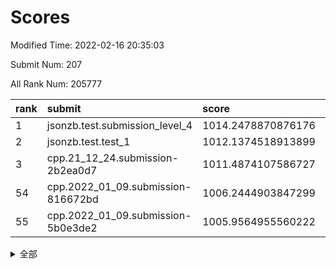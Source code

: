 # Scores

Modified Time: 2022-02-16 20:35:03

Submit Num: 207

All Rank Num: 205777

| rank |               submit               |       score        |       sigma        | pk_num |
| :--- | :--------------------------------- | :----------------- | :----------------- | :----- |
| 1    | jsonzb.test.submission_level_4     | 1014.2478870876176 | 0.8321305168992545 | 3976   |
| 2    | jsonzb.test.test_1                 | 1012.1374518913899 | 0.8255726614168795 | 3977   |
| 3    | cpp.21_12_24.submission-2b2ea0d7   | 1011.4874107586727 | 0.7813930105278579 | 3977   |
| 54   | cpp.2022_01_09.submission-816672bd | 1006.2444903847299 | 0.7215203906615476 | 3972   |
| 55   | cpp.2022_01_09.submission-5b0e3de2 | 1005.9564955560222 | 0.7502679374257335 | 3975   |


<details>
<summary>全部</summary>

| rank |                 submit                 |       score        |       sigma        | pk_num |
| :--- | :------------------------------------- | :----------------- | :----------------- | :----- |
| 1    | jsonzb.test.submission_level_4         | 1014.2478870876176 | 0.8321305168992545 | 3976   |
| 2    | jsonzb.test.test_1                     | 1012.1374518913899 | 0.8255726614168795 | 3977   |
| 3    | cpp.21_12_24.submission-2b2ea0d7       | 1011.4874107586727 | 0.7813930105278579 | 3977   |
| 4    | gobigger.level_3.submission_level_3_49 | 1011.3960663036579 | 0.7904661088059344 | 3978   |
| 5    | gobigger.level_3.submission_level_3_46 | 1011.3702549641905 | 0.7915783098783301 | 3974   |
| 6    | gobigger.level_3.submission_level_3_16 | 1011.1607311796598 | 0.760687340611538  | 3976   |
| 7    | gobigger.level_3.submission_level_3_18 | 1011.0335720307844 | 0.7618905199540295 | 3979   |
| 8    | gobigger.level_3.submission_level_3_20 | 1011.0302981986282 | 0.7614641286986333 | 3980   |
| 9    | gobigger.level_3.submission_level_3_43 | 1010.9883226837379 | 0.7674258312896958 | 3976   |
| 10   | gobigger.level_3.submission_level_3_8  | 1010.95234131374   | 0.759777611646087  | 3976   |
| 11   | gobigger.level_3.submission_level_3_19 | 1010.5491275269567 | 0.7713925326945941 | 3981   |
| 12   | gobigger.level_3.submission_level_3_0  | 1010.528192596487  | 0.7751730480940763 | 3970   |
| 13   | gobigger.level_3.submission_level_3_24 | 1010.5214238276891 | 0.7765031348611326 | 3974   |
| 14   | gobigger.level_3.submission_level_3_28 | 1010.5127316251951 | 0.7602143980355972 | 3975   |
| 15   | gobigger.level_3.submission_level_3_3  | 1010.5079230265347 | 0.7736331901873824 | 3974   |
| 16   | gobigger.level_3.submission_level_3_41 | 1010.4635094021424 | 0.7793542418832037 | 3980   |
| 17   | gobigger.level_3.submission_level_3_10 | 1010.3698676557204 | 0.7553127541966317 | 3975   |
| 18   | gobigger.level_3.submission_level_3_15 | 1010.3155013485975 | 0.7557848440468175 | 3982   |
| 19   | gobigger.level_3.submission_level_3_30 | 1010.278304148142  | 0.7445403957619026 | 3973   |
| 20   | gobigger.level_3.submission_level_3_32 | 1010.2584908955376 | 0.7783361001610448 | 3977   |
| 21   | gobigger.level_3.submission_level_3_45 | 1010.244833571272  | 0.7862394041694962 | 3974   |
| 22   | gobigger.level_3.submission_level_3_29 | 1010.1317503259621 | 0.7698494843226581 | 3975   |
| 23   | gobigger.level_3.submission_level_3_25 | 1010.1101430814631 | 0.7465024560671721 | 3976   |
| 24   | gobigger.level_3.submission_level_3_22 | 1010.103165377817  | 0.7774046209107254 | 3979   |
| 25   | gobigger.level_3.submission_level_3_38 | 1010.0831591356554 | 0.7342388714099906 | 3973   |
| 26   | gobigger.level_3.submission_level_3_42 | 1010.0511346021498 | 0.759766400109939  | 3981   |
| 27   | gobigger.level_3.submission_level_3_11 | 1010.0081128112961 | 0.7395196951374556 | 3975   |
| 28   | gobigger.level_3.submission_level_3_1  | 1009.9373345696108 | 0.7619235796500812 | 3980   |
| 29   | gobigger.level_3.submission_level_3_34 | 1009.8774195141445 | 0.7555184624930984 | 3976   |
| 30   | gobigger.level_3.submission_level_3_6  | 1009.8462058670501 | 0.7436061085483139 | 3976   |
| 31   | gobigger.level_3.submission_level_3_21 | 1009.8351287267342 | 0.7546774419743791 | 3974   |
| 32   | gobigger.level_3.submission_level_3_40 | 1009.7716167812148 | 0.7473094362354522 | 3976   |
| 33   | gobigger.level_3.submission_level_3_23 | 1009.7577587868087 | 0.7609264987796336 | 3980   |
| 34   | gobigger.level_3.submission_level_3_33 | 1009.5434641119949 | 0.7332451285008154 | 3978   |
| 35   | gobigger.level_3.submission_level_3_27 | 1009.5168386984369 | 0.7628061670121963 | 3977   |
| 36   | gobigger.level_3.submission_level_3_14 | 1009.4454275672888 | 0.7519997941179857 | 3979   |
| 37   | gobigger.level_3.submission_level_3_37 | 1009.409467536468  | 0.7423197253616041 | 3978   |
| 38   | gobigger.level_3.submission_level_3_2  | 1009.3206391906023 | 0.734264236874357  | 3974   |
| 39   | gobigger.level_3.submission_level_3_7  | 1009.3182759660726 | 0.7501799289854748 | 3979   |
| 40   | gobigger.level_3.submission_level_3_47 | 1009.1578944499108 | 0.7351573346479734 | 3972   |
| 41   | gobigger.level_3.submission_level_3_9  | 1009.1493730532939 | 0.740998992963012  | 3980   |
| 42   | gobigger.level_3.submission_level_3_13 | 1009.1371053358581 | 0.7294539057782674 | 3974   |
| 43   | gobigger.level_3.submission_level_3_26 | 1009.1228819751827 | 0.7666285425523597 | 3979   |
| 44   | gobigger.level_3.submission_level_3_31 | 1009.095351828001  | 0.7699134854909103 | 3975   |
| 45   | gobigger.level_3.submission_level_3_4  | 1009.0099338397175 | 0.7268122017375485 | 3978   |
| 46   | gobigger.level_3.submission_level_3_35 | 1008.8033899674169 | 0.751655207228742  | 3976   |
| 47   | gobigger.level_3.submission_level_3_17 | 1008.6975104295525 | 0.7604754395650695 | 3975   |
| 48   | gobigger.level_3.submission_level_3_48 | 1008.6878237757583 | 0.7754256153578716 | 3975   |
| 49   | gobigger.level_3.submission_level_3_5  | 1008.6023742873641 | 0.7555771472147635 | 3978   |
| 50   | gobigger.level_3.submission_level_3_36 | 1008.5883777976168 | 0.7479636240857606 | 3972   |
| 51   | gobigger.level_3.submission_level_3_39 | 1008.5449823085117 | 0.7429165929015028 | 3974   |
| 52   | gobigger.level_3.submission_level_3_44 | 1008.2957171154186 | 0.7283289587685629 | 3980   |
| 53   | gobigger.level_3.submission_level_3_12 | 1008.1387707599534 | 0.7365788429048963 | 3975   |
| 54   | cpp.2022_01_09.submission-816672bd     | 1006.2444903847299 | 0.7215203906615476 | 3972   |
| 55   | cpp.2022_01_09.submission-5b0e3de2     | 1005.9564955560222 | 0.7502679374257335 | 3975   |
| 56   | gobigger.level_1.submission_level_1_20 | 1004.7317319199477 | 0.7126193966109127 | 3980   |
| 57   | gobigger.level_1.submission_level_1_35 | 1004.556772349138  | 0.7165249342412843 | 3979   |
| 58   | gobigger.level_1.submission_level_1_28 | 1004.4599777361118 | 0.7256864740266867 | 3975   |
| 59   | gobigger.level_1.submission_level_1_48 | 1004.3437365046199 | 0.7297340354906426 | 3978   |
| 60   | gobigger.level_1.submission_level_1_45 | 1004.3144621261092 | 0.7410621102083802 | 3978   |
| 61   | gobigger.level_1.submission_level_1_30 | 1004.2893109132132 | 0.7211634838478838 | 3974   |
| 62   | gobigger.level_1.submission_level_1_11 | 1004.2069799292202 | 0.7100162287236219 | 3972   |
| 63   | gobigger.level_1.submission_level_1_37 | 1004.0855473319648 | 0.7179888508481764 | 3975   |
| 64   | gobigger.level_1.submission_level_1_27 | 1003.9671044056529 | 0.7198020587417568 | 3977   |
| 65   | gobigger.level_1.submission_level_1_10 | 1003.9380752166372 | 0.7159665852134378 | 3979   |
| 66   | gobigger.level_1.submission_level_1_12 | 1003.9175227004406 | 0.7135339234237471 | 3982   |
| 67   | gobigger.level_1.submission_level_1_6  | 1003.8421420568942 | 0.7225983092494254 | 3980   |
| 68   | gobigger.level_1.submission_level_1_13 | 1003.8006539520329 | 0.718276583027927  | 3978   |
| 69   | gobigger.level_1.submission_level_1_49 | 1003.7925228507623 | 0.7103695214093388 | 3975   |
| 70   | gobigger.level_1.submission_level_1_32 | 1003.5447744047749 | 0.7199814651650396 | 3975   |
| 71   | gobigger.level_1.submission_level_1_33 | 1003.5212198823774 | 0.7224074069156722 | 3977   |
| 72   | gobigger.level_1.submission_level_1_29 | 1003.5196458222882 | 0.7147602695235776 | 3980   |
| 73   | gobigger.level_1.submission_level_1_26 | 1003.464802056423  | 0.7101127065505787 | 3979   |
| 74   | gobigger.level_1.submission_level_1_5  | 1003.4241867940382 | 0.7185195706185299 | 3974   |
| 75   | gobigger.level_1.submission_level_1_47 | 1003.3920050888054 | 0.7244510581737398 | 3977   |
| 76   | gobigger.level_1.submission_level_1_1  | 1003.3367473588224 | 0.7153950546051571 | 3974   |
| 77   | gobigger.level_1.submission_level_1_8  | 1003.3160639554361 | 0.7242798751545296 | 3977   |
| 78   | gobigger.level_1.submission_level_1_46 | 1003.3085285732328 | 0.7160901528303419 | 3981   |
| 79   | gobigger.level_1.submission_level_1_16 | 1003.2769011438012 | 0.7141928447622318 | 3980   |
| 80   | gobigger.level_1.submission_level_1_38 | 1003.215088431289  | 0.7079866431190901 | 3979   |
| 81   | gobigger.level_1.submission_level_1_22 | 1003.2035445610092 | 0.7082122859751648 | 3974   |
| 82   | gobigger.level_1.submission_level_1_15 | 1003.1805664334365 | 0.7393173311072108 | 3980   |
| 83   | gobigger.level_1.submission_level_1_24 | 1003.1360038896308 | 0.720387680494804  | 3979   |
| 84   | gobigger.level_1.submission_level_1_9  | 1003.1256475197542 | 0.7190353398398678 | 3978   |
| 85   | gobigger.level_1.submission_level_1_40 | 1003.0238569353426 | 0.7209414555040059 | 3977   |
| 86   | gobigger.level_1.submission_level_1_42 | 1002.8941602306254 | 0.713526387537101  | 3974   |
| 87   | gobigger.level_1.submission_level_1_17 | 1002.8804600687804 | 0.7101020484765385 | 3973   |
| 88   | gobigger.level_1.submission_level_1_31 | 1002.847502969621  | 0.6938237202875458 | 3976   |
| 89   | gobigger.level_1.submission_level_1_19 | 1002.8468084481125 | 0.7082585333684699 | 3973   |
| 90   | gobigger.level_1.submission_level_1_39 | 1002.8406003189    | 0.7173201517948234 | 3978   |
| 91   | gobigger.level_1.submission_level_1_2  | 1002.8216182580056 | 0.726745820681966  | 3977   |
| 92   | gobigger.level_1.submission_level_1_14 | 1002.8109431442696 | 0.7203946553985456 | 3973   |
| 93   | gobigger.level_1.submission_level_1_4  | 1002.7612766606559 | 0.707088971575394  | 3972   |
| 94   | gobigger.level_1.submission_level_1_43 | 1002.6152903480548 | 0.7135967823844472 | 3974   |
| 95   | gobigger.level_1.submission_level_1_7  | 1002.5680643800866 | 0.7217021371729367 | 3978   |
| 96   | gobigger.level_1.submission_level_1_21 | 1002.5658668187821 | 0.7156756687228719 | 3972   |
| 97   | gobigger.level_1.submission_level_1_44 | 1002.495244584021  | 0.7126841700183827 | 3974   |
| 98   | gobigger.level_1.submission_level_1_18 | 1002.4825409028041 | 0.7083611991897397 | 3971   |
| 99   | gobigger.level_1.submission_level_1_34 | 1002.3173800085651 | 0.7120817938508408 | 3973   |
| 100  | gobigger.level_1.submission_level_1_25 | 1002.2859357155193 | 0.7097417452427787 | 3979   |
| 101  | gobigger.level_1.submission_level_1_0  | 1002.2518237629018 | 0.7042931149355434 | 3968   |
| 102  | gobigger.level_1.submission_level_1_41 | 1002.2286963206407 | 0.7184520593140662 | 3970   |
| 103  | gobigger.level_1.submission_level_1_36 | 1002.1836834457638 | 0.7024612895766555 | 3976   |
| 104  | gobigger.level_1.submission_level_1_3  | 1002.146315286471  | 0.7151133381155702 | 3974   |
| 105  | gobigger.level_1.submission_level_1_23 | 1001.8180749333306 | 0.716402887108973  | 3976   |
| 106  | gobigger.random.submission_random_44   | 997.3968696613593  | 0.7147148569084877 | 3973   |
| 107  | gobigger.random.submission_random_20   | 997.1646986817163  | 0.7102199687300478 | 3978   |
| 108  | gobigger.random.submission_random_22   | 997.1506867099404  | 0.7041305353357538 | 3975   |
| 109  | gobigger.random.submission_random_8    | 997.0926175140551  | 0.708760335212539  | 3972   |
| 110  | gobigger.random.submission_random_49   | 997.0345406436902  | 0.6983251406578482 | 3976   |
| 111  | gobigger.random.submission_random_15   | 996.9596429329255  | 0.7081324747732618 | 3979   |
| 112  | gobigger.random.submission_random_25   | 996.9348898781036  | 0.700823394335433  | 3978   |
| 113  | gobigger.random.submission_random_39   | 996.7936065357432  | 0.6972505492941111 | 3980   |
| 114  | gobigger.random.submission_random_12   | 996.7520867830551  | 0.706556503485268  | 3977   |
| 115  | gobigger.random.submission_random_9    | 996.6899402447807  | 0.7085815379160945 | 3972   |
| 116  | gobigger.random.submission_random_38   | 996.5158691913625  | 0.7042656592344929 | 3978   |
| 117  | gobigger.random.submission_random_2    | 996.510402198771   | 0.7143115910887368 | 3977   |
| 118  | gobigger.random.submission_random_28   | 996.4601129753646  | 0.7077719235258081 | 3972   |
| 119  | gobigger.random.submission_random_16   | 996.3968169167993  | 0.717132269772171  | 3974   |
| 120  | gobigger.random.submission_random_32   | 996.3901635774155  | 0.7104845653599434 | 3977   |
| 121  | gobigger.random.submission_random_5    | 996.2512578465945  | 0.7067572646613159 | 3981   |
| 122  | gobigger.random.submission_random_10   | 996.2383698525242  | 0.7062821781197106 | 3974   |
| 123  | gobigger.random.submission_random_41   | 996.1146519144324  | 0.7161095835077143 | 3978   |
| 124  | gobigger.random.submission_random_11   | 996.0952503765758  | 0.718991630916879  | 3979   |
| 125  | gobigger.random.submission_random_31   | 996.0575032902354  | 0.6996185209260535 | 3981   |
| 126  | gobigger.random.submission_random_46   | 996.046802061844   | 0.7108054327325497 | 3975   |
| 127  | gobigger.random.submission_random_33   | 996.0141839733917  | 0.7080533623286727 | 3973   |
| 128  | gobigger.random.submission_random_3    | 996.0037628027922  | 0.7154045305375558 | 3975   |
| 129  | gobigger.random.submission_random_34   | 995.8622535808424  | 0.7201387825830367 | 3972   |
| 130  | gobigger.random.submission_random_4    | 995.8357282568037  | 0.6994447007127151 | 3976   |
| 131  | gobigger.random.submission_random_36   | 995.7930728307239  | 0.7107215947175154 | 3980   |
| 132  | gobigger.random.submission_random_29   | 995.777703464714   | 0.717016394816571  | 3985   |
| 133  | gobigger.random.submission_random_37   | 995.7765991109542  | 0.6895114892264921 | 3982   |
| 134  | gobigger.random.submission_random_17   | 995.7353078930478  | 0.7035535482895452 | 3978   |
| 135  | gobigger.random.submission_random_1    | 995.7285608121833  | 0.7112460104627522 | 3980   |
| 136  | gobigger.random.submission_random_30   | 995.6705650039161  | 0.7268210031172982 | 3979   |
| 137  | gobigger.random.submission_random_42   | 995.6141529015968  | 0.7085611510250492 | 3974   |
| 138  | gobigger.random.submission_random_24   | 995.6041921500946  | 0.7012295642841404 | 3978   |
| 139  | gobigger.random.submission_random_48   | 995.5893538844845  | 0.7146832305994741 | 3972   |
| 140  | gobigger.random.submission_random_45   | 995.5809812898516  | 0.7029215627599449 | 3975   |
| 141  | gobigger.random.submission_random_35   | 995.5806511071695  | 0.714176426747869  | 3981   |
| 142  | gobigger.random.submission_random_21   | 995.4338384391385  | 0.6987929062960325 | 3977   |
| 143  | gobigger.random.submission_random_13   | 995.3809275787797  | 0.7177108506282326 | 3977   |
| 144  | gobigger.random.submission_random_26   | 995.3752607424855  | 0.7082068142002554 | 3977   |
| 145  | gobigger.random.submission_random_23   | 995.2718642234526  | 0.7312380973068899 | 3978   |
| 146  | gobigger.random.submission_random_43   | 995.2485481705845  | 0.7118370841304731 | 3980   |
| 147  | gobigger.random.submission_random_0    | 995.2238481675075  | 0.7056794186566615 | 3977   |
| 148  | gobigger.random.submission_random_18   | 995.1410951050566  | 0.7195760186765349 | 3974   |
| 149  | gobigger.random.submission_random_14   | 995.1386551057825  | 0.7168182187307536 | 3975   |
| 150  | gobigger.random.submission_random_47   | 995.0849575378465  | 0.7233136311426711 | 3977   |
| 151  | gobigger.random.submission_random_7    | 995.0591858062133  | 0.7334296685594771 | 3975   |
| 152  | gobigger.random.submission_random_6    | 995.0386949945848  | 0.7066398001010736 | 3976   |
| 153  | gobigger.random.submission_random_40   | 994.9106185669023  | 0.718035852860082  | 3974   |
| 154  | gobigger.random.submission_random_19   | 994.6919836208299  | 0.7094136845281771 | 3977   |
| 155  | gobigger.random.submission_random_27   | 994.6918652347678  | 0.7319947157629393 | 3975   |
| 156  | gobigger.level_2.submission_level_2_49 | 994.0444485762395  | 0.7419624098717376 | 3977   |
| 157  | gobigger.level_2.submission_level_2_45 | 993.9326708575828  | 0.7139127810854726 | 3975   |
| 158  | gobigger.level_2.submission_level_2_21 | 993.9221439917447  | 0.7346013575566807 | 3981   |
| 159  | gobigger.level_2.submission_level_2_18 | 993.8104633135416  | 0.7282157377665368 | 3982   |
| 160  | gobigger.level_2.submission_level_2_36 | 993.2381509103576  | 0.7255558384664563 | 3977   |
| 161  | gobigger.level_2.submission_level_2_38 | 993.2046599058747  | 0.7485163734636407 | 3976   |
| 162  | gobigger.level_2.submission_level_2_22 | 993.1661015230304  | 0.7401091029041    | 3974   |
| 163  | gobigger.level_2.submission_level_2_5  | 993.1434256401318  | 0.728553938675125  | 3975   |
| 164  | gobigger.level_2.submission_level_2_33 | 993.0404224879518  | 0.7381168393646848 | 3976   |
| 165  | gobigger.level_2.submission_level_2_41 | 992.995189283938   | 0.7337921868881399 | 3974   |
| 166  | gobigger.level_2.submission_level_2_48 | 992.925740519002   | 0.739933890412437  | 3975   |
| 167  | gobigger.level_2.submission_level_2_34 | 992.8973085160808  | 0.7235062875090231 | 3974   |
| 168  | gobigger.level_2.submission_level_2_9  | 992.808807797674   | 0.7327390689244957 | 3978   |
| 169  | gobigger.level_2.submission_level_2_0  | 992.7964535034059  | 0.7302721646738717 | 3977   |
| 170  | gobigger.level_2.submission_level_2_42 | 992.7917812847318  | 0.7300441098016721 | 3977   |
| 171  | gobigger.level_2.submission_level_2_7  | 992.732099464925   | 0.7319630971870658 | 3977   |
| 172  | gobigger.level_2.submission_level_2_10 | 992.696997783302   | 0.7316293788226422 | 3983   |
| 173  | gobigger.level_2.submission_level_2_6  | 992.6921914634318  | 0.7284653632053243 | 3973   |
| 174  | gobigger.level_2.submission_level_2_11 | 992.6356650027415  | 0.7354557720620252 | 3978   |
| 175  | gobigger.level_2.submission_level_2_40 | 992.3678269979223  | 0.7282531898859945 | 3977   |
| 176  | gobigger.level_2.submission_level_2_12 | 992.3142460363082  | 0.7554670517628743 | 3978   |
| 177  | gobigger.level_2.submission_level_2_27 | 992.3139352620665  | 0.7269029317468885 | 3977   |
| 178  | gobigger.level_2.submission_level_2_32 | 992.311332127995   | 0.771922287371149  | 3974   |
| 179  | gobigger.level_2.submission_level_2_8  | 992.2846682653931  | 0.7530827020524626 | 3975   |
| 180  | gobigger.level_2.submission_level_2_24 | 992.2803358562007  | 0.749368851316946  | 3979   |
| 181  | gobigger.level_2.submission_level_2_4  | 992.2004978126624  | 0.7476200838535997 | 3977   |
| 182  | gobigger.level_2.submission_level_2_29 | 992.2001498222454  | 0.7358550150236841 | 3975   |
| 183  | gobigger.level_2.submission_level_2_16 | 992.1513576961568  | 0.7372546966098695 | 3981   |
| 184  | gobigger.level_2.submission_level_2_1  | 992.1298296634365  | 0.7529680067430571 | 3973   |
| 185  | gobigger.level_2.submission_level_2_47 | 992.1130058815403  | 0.7437272736326721 | 3973   |
| 186  | gobigger.level_2.submission_level_2_25 | 992.0447937469615  | 0.748663157500712  | 3975   |
| 187  | gobigger.level_2.submission_level_2_13 | 991.920555040376   | 0.7907380470317633 | 3976   |
| 188  | gobigger.level_2.submission_level_2_39 | 991.9014436783688  | 0.7491217479388962 | 3976   |
| 189  | gobigger.level_2.submission_level_2_28 | 991.8530678393661  | 0.740587582387358  | 3973   |
| 190  | gobigger.level_2.submission_level_2_2  | 991.848663208741   | 0.7256784489825714 | 3980   |
| 191  | gobigger.level_2.submission_level_2_15 | 991.7568763986559  | 0.7491631158865855 | 3973   |
| 192  | gobigger.level_2.submission_level_2_14 | 991.5907450815363  | 0.7404250212563115 | 3981   |
| 193  | gobigger.level_2.submission_level_2_35 | 991.5839732265454  | 0.7601887982756705 | 3976   |
| 194  | gobigger.level_2.submission_level_2_31 | 991.5594539596543  | 0.736461083237389  | 3973   |
| 195  | gobigger.level_2.submission_level_2_20 | 991.5357314579513  | 0.7725946685825449 | 3973   |
| 196  | gobigger.level_2.submission_level_2_17 | 991.4418002880303  | 0.7456723265843697 | 3976   |
| 197  | gobigger.level_2.submission_level_2_44 | 991.4348401735332  | 0.7648666998783555 | 3977   |
| 198  | gobigger.level_2.submission_level_2_37 | 991.3861804745493  | 0.7303268854719375 | 3977   |
| 199  | gobigger.level_2.submission_level_2_3  | 991.2150452673573  | 0.7434748346281101 | 3973   |
| 200  | gobigger.level_2.submission_level_2_23 | 991.1634663750651  | 0.7588784948230434 | 3980   |
| 201  | gobigger.level_2.submission_level_2_43 | 990.9504997181389  | 0.7551170703201862 | 3979   |
| 202  | gobigger.level_2.submission_level_2_19 | 990.8921796224356  | 0.7546228140257273 | 3975   |
| 203  | gobigger.level_2.submission_level_2_30 | 990.511516503456   | 0.7669870588976337 | 3973   |
| 204  | gobigger.level_2.submission_level_2_26 | 990.1152634082433  | 0.7502255288232711 | 3980   |
| 205  | gobigger.level_2.submission_level_2_46 | 989.7798736785693  | 0.7701142893044868 | 3974   |
| 206  | gobigger.none.submission_none_1        | 978.7193918228813  | 1.212845368304796  | 3979   |
| 207  | gobigger.none.submission_none_0        | 976.4775687503975  | 1.4129014515873477 | 3975   |

</details>